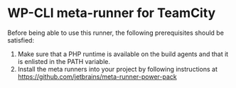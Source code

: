 # WP-CLI meta-runner for TeamCity


Before being able to use this runner, the following prerequisites should be satisfied:

1. Make sure that a PHP runtime is available on the build agents and that it is enlisted in the PATH variable.
1. Install the meta runners into your project by following instructions at https://github.com/jetbrains/meta-runner-power-pack

